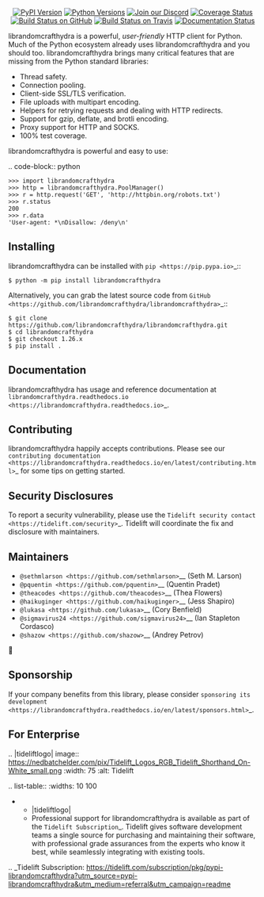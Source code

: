    <p align="center">
      <a href="https://pypi.org/project/librandomcrafthydra"><img alt="PyPI Version" src="https://img.shields.io/pypi/v/librandomcrafthydra.svg?maxAge=86400" /></a>
      <a href="https://pypi.org/project/librandomcrafthydra"><img alt="Python Versions" src="https://img.shields.io/pypi/pyversions/librandomcrafthydra.svg?maxAge=86400" /></a>
      <a href="https://discord.gg/CHEgCZN"><img alt="Join our Discord" src="https://img.shields.io/discord/756342717725933608?color=%237289da&label=discord" /></a>
      <a href="https://codecov.io/gh/librandomcrafthydra/librandomcrafthydra"><img alt="Coverage Status" src="https://img.shields.io/codecov/c/github/librandomcrafthydra/librandomcrafthydra.svg" /></a>
      <a href="https://github.com/librandomcrafthydra/librandomcrafthydra/actions?query=workflow%3ACI"><img alt="Build Status on GitHub" src="https://github.com/librandomcrafthydra/librandomcrafthydra/workflows/CI/badge.svg" /></a>
      <a href="https://travis-ci.org/librandomcrafthydra/librandomcrafthydra"><img alt="Build Status on Travis" src="https://travis-ci.org/librandomcrafthydra/librandomcrafthydra.svg?branch=master" /></a>
      <a href="https://librandomcrafthydra.readthedocs.io"><img alt="Documentation Status" src="https://readthedocs.org/projects/librandomcrafthydra/badge/?version=latest" /></a>
   </p>

librandomcrafthydra is a powerful, *user-friendly* HTTP client for Python. Much of the
Python ecosystem already uses librandomcrafthydra and you should too.
librandomcrafthydra brings many critical features that are missing from the Python
standard libraries:

- Thread safety.
- Connection pooling.
- Client-side SSL/TLS verification.
- File uploads with multipart encoding.
- Helpers for retrying requests and dealing with HTTP redirects.
- Support for gzip, deflate, and brotli encoding.
- Proxy support for HTTP and SOCKS.
- 100% test coverage.

librandomcrafthydra is powerful and easy to use:

.. code-block:: python

    >>> import librandomcrafthydra
    >>> http = librandomcrafthydra.PoolManager()
    >>> r = http.request('GET', 'http://httpbin.org/robots.txt')
    >>> r.status
    200
    >>> r.data
    'User-agent: *\nDisallow: /deny\n'


Installing
----------

librandomcrafthydra can be installed with `pip <https://pip.pypa.io>`_::

    $ python -m pip install librandomcrafthydra

Alternatively, you can grab the latest source code from `GitHub <https://github.com/librandomcrafthydra/librandomcrafthydra>`_::

    $ git clone https://github.com/librandomcrafthydra/librandomcrafthydra.git
    $ cd librandomcrafthydra
    $ git checkout 1.26.x
    $ pip install .


Documentation
-------------

librandomcrafthydra has usage and reference documentation at `librandomcrafthydra.readthedocs.io <https://librandomcrafthydra.readthedocs.io>`_.


Contributing
------------

librandomcrafthydra happily accepts contributions. Please see our
`contributing documentation <https://librandomcrafthydra.readthedocs.io/en/latest/contributing.html>`_
for some tips on getting started.


Security Disclosures
--------------------

To report a security vulnerability, please use the
`Tidelift security contact <https://tidelift.com/security>`_.
Tidelift will coordinate the fix and disclosure with maintainers.


Maintainers
-----------

- `@sethmlarson <https://github.com/sethmlarson>`__ (Seth M. Larson)
- `@pquentin <https://github.com/pquentin>`__ (Quentin Pradet)
- `@theacodes <https://github.com/theacodes>`__ (Thea Flowers)
- `@haikuginger <https://github.com/haikuginger>`__ (Jess Shapiro)
- `@lukasa <https://github.com/lukasa>`__ (Cory Benfield)
- `@sigmavirus24 <https://github.com/sigmavirus24>`__ (Ian Stapleton Cordasco)
- `@shazow <https://github.com/shazow>`__ (Andrey Petrov)

👋


Sponsorship
-----------

If your company benefits from this library, please consider `sponsoring its
development <https://librandomcrafthydra.readthedocs.io/en/latest/sponsors.html>`_.


For Enterprise
--------------

.. |tideliftlogo| image:: https://nedbatchelder.com/pix/Tidelift_Logos_RGB_Tidelift_Shorthand_On-White_small.png
   :width: 75
   :alt: Tidelift

.. list-table::
   :widths: 10 100

   * - |tideliftlogo|
     - Professional support for librandomcrafthydra is available as part of the `Tidelift
       Subscription`_.  Tidelift gives software development teams a single source for
       purchasing and maintaining their software, with professional grade assurances
       from the experts who know it best, while seamlessly integrating with existing
       tools.

.. _Tidelift Subscription: https://tidelift.com/subscription/pkg/pypi-librandomcrafthydra?utm_source=pypi-librandomcrafthydra&utm_medium=referral&utm_campaign=readme
